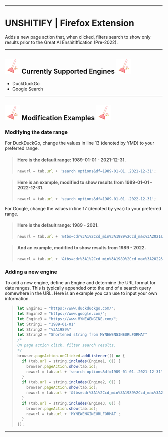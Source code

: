 <hr />

# **UNSHITIFY** | Firefox Extension


Adds a new page action that, when clicked, filters search to show only results prior to the Great AI Enshitiffication (Pre-2022).
<hr />

## ![An icon of a plunger.](https://github.com/symphonymarie/Unshitify/blob/main/icons/unshit-48.png)  Currently Supported Engines ![An icon of a plunger.](https://github.com/symphonymarie/Unshitify/blob/main/icons/unshit-48.png) 
* DuckDuckGo
* Google Search

<hr />
  
## ![An icon of a plunger.](https://github.com/symphonymarie/Unshitify/blob/main/icons/unshit-48.png)  Modification Examples ![An icon of a plunger.](https://github.com/symphonymarie/Unshitify/blob/main/icons/unshit-48.png) 


### Modifying the date range

For DuckDuckGo, change the values in line 13 (denoted by YMD) to your preferred range.
>
> #### Here is the default range: 1989-01-01 - 2021-12-31.
> ```js
> newurl = tab.url + 'search options&df=1989-01-01..2021-12-31';
> 

>
> #### Here is an example, modified to show results from 1989-01-01 - 2022-12-31.
> ```js
> newurl = tab.url + 'search options&df=1989-01-01..2022-12-31';
> 

For Google, change the values in line 17 (denoted by year) to your preferred range.
>
> #### Here is the default range: 1989 - 2021.
> ```js
> newurl = tab.url + '&tbs=cdr%3A1%2Ccd_min%3A1989%2Ccd_max%3A2021&tbm=';
> 

>
>  #### And an example, modified to show results from 1989 - 2022.
> ```js
> newurl = tab.url + '&tbs=cdr%3A1%2Ccd_min%3A1989%2Ccd_max%3A2022&tbm=';
>


### Adding a new engine

To add a new engine, define an Engine and determine the URL format for date ranges. This is typically appended onto the end of a search query somewhere in the URL. Here is an example you can use to input your own information.
> ```js
> let Engine1 = "https://www.duckduckgo.com/";
> let Engine2 = "https://www.google.com/";
> let Engine3 = "https://www.MYNEWENGINE.com/";
> let String1 = "1989-01-01"
> let String2 = "%3A1989%"
> let String2 = "Shortened string from MYNEWENGINEURLFORMAT"
> /*
> On page action click, filter search results.
> */
> browser.pageAction.onClicked.addListener(() => {
>   if (tab.url = string.includes(Engine1, 0)) {
>     browser.pageAction.show(tab.id);
>     newurl = tab.url + 'search options&df=1989-01-01..2021-12-31';
>   }
>   if (tab.url = string.includes(Engine2, 0)) {
>     browser.pageAction.show(tab.id);
>     newurl = tab.url + '&tbs=cdr%3A1%2Ccd_min%3A1989%2Ccd_max%3A2021&tbm=';
>   }
>   if (tab.url = string.includes(Engine3, 0)) {
>     browser.pageAction.show(tab.id);
>     newurl = tab.url + 'MYNEWENGINEURLFORMAT';
>   }
> });


     
***
